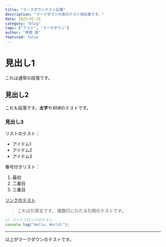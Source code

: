 ```yaml
---
title: "マークダウンテスト記事"
description: "マークダウンの表示テスト用記事です。"
date: 2025-01-16
category: "blog"
tags: ["テスト", "マークダウン"]
author: "草間 恵"
featured: false
---
```


# 見出し1

これは通常の段落です。

## 見出し2

これも段落です。**太字**や*斜体*のテストです。

### 見出し3

リストのテスト：

- アイテム1
- アイテム2
- アイテム3

番号付きリスト：

1. 最初
2. 二番目
3. 三番目

[リンクのテスト](https://example.com)

> これは引用文です。
> 複数行にわたる引用のテストです。

```javascript
// コードブロックのテスト
console.log("Hello, World!");
```

---

以上がマークダウンのテストです。